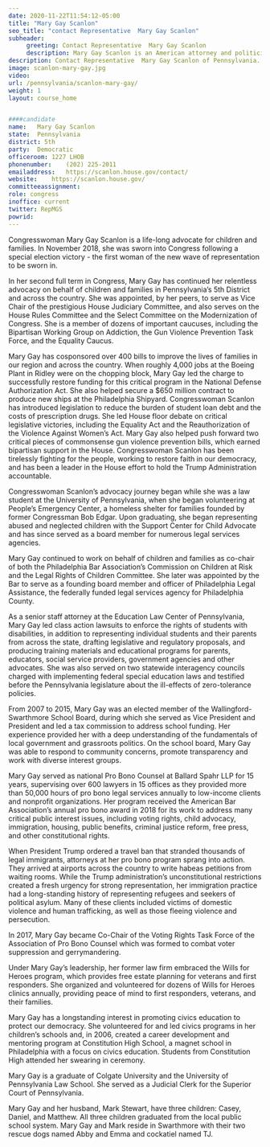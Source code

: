 ```yaml
---
date: 2020-11-22T11:54:12-05:00
title: "Mary Gay Scanlon"
seo_title: "contact Representative  Mary Gay Scanlon"
subheader:
     greeting: Contact Representative  Mary Gay Scanlon 
     description: Mary Gay Scanlon is an American attorney and politician. She is a member of the United States House of Representatives, representing Pennsylvania's 5th congressional district, since being sworn into office on January 3, 2019.
description: Contact Representative  Mary Gay Scanlon of Pennsylvania. Contact information for Mary Gay Scanlon includes email address, phone number, and mailing address.
image: scanlon-mary-gay.jpg
video: 
url: /pennsylvania/scanlon-mary-gay/
weight: 1
layout: course_home


####candidate
name:	Mary Gay Scanlon
state:	Pennsylvania
district: 5th
party:	Democratic
officeroom:	1227 LHOB
phonenumber:	(202) 225-2011
emailaddress:	https://scanlon.house.gov/contact/
website:	https://scanlon.house.gov/
committeeassignment: 
role: congress
inoffice: current
twitter: RepMGS
powrid: 
---
```


Congresswoman Mary Gay Scanlon is a life-long advocate for children and families. In November 2018, she was sworn into Congress following a special election victory - the first woman of the new wave of representation to be sworn in.

In her second full term in Congress, Mary Gay has continued her relentless advocacy on behalf of children and families in Pennsylvania’s 5th District and across the country. She was appointed, by her peers, to serve as Vice Chair of the prestigious House Judiciary Committee, and also serves on the House Rules Committee and the Select Committee on the Modernization of Congress. She is a member of dozens of important caucuses, including the Bipartisan Working Group on Addiction, the Gun Violence Prevention Task Force, and the Equality Caucus.

Mary Gay has cosponsored over 400 bills to improve the lives of families in our region and across the country. When roughly 4,000 jobs at the Boeing Plant in Ridley were on the chopping block, Mary Gay led the charge to successfully restore funding for this critical program in the National Defense Authorization Act. She also helped secure a $650 million contract to produce new ships at the Philadelphia Shipyard.   Congresswoman Scanlon has introduced legislation to reduce the burden of student loan debt and the costs of prescription drugs. She led House floor debate on critical legislative victories, including the Equality Act and the Reauthorization of the Violence Against Women’s Act. Mary Gay also helped push forward two critical pieces of commonsense gun violence prevention bills, which earned bipartisan support in the House. Congresswoman Scanlon has been tirelessly fighting for the people, working to restore faith in our democracy, and has been a leader in the House effort to hold the Trump Administration accountable.

Congresswoman Scanlon’s advocacy journey began while she was a law student at the University of  Pennsylvania, when she began volunteering at People’s Emergency Center, a homeless shelter for families founded by former Congressman Bob Edgar. Upon graduating, she began representing abused and neglected children with the Support Center for Child Advocate and has since served as a board member for numerous legal services agencies.

 
Mary Gay continued to work on behalf of children and families as co-chair of both the Philadelphia Bar Association’s Commission on Children at Risk and the Legal Rights of Children Committee. She later was appointed by the Bar to serve as a founding board member and officer of Philadelphia Legal Assistance, the federally funded legal services agency for Philadelphia County.

As a senior staff attorney at the Education Law Center of Pennsylvania, Mary Gay led class action lawsuits to enforce the rights of students with disabilities, in addition to representing individual students and their parents from across the state, drafting legislative and regulatory proposals, and producing  training materials and educational programs for parents, educators, social service providers, government agencies and other advocates. She was also served on two statewide interagency councils charged with implementing federal special education laws and testified before the Pennsylvania legislature about the ill-effects of zero-tolerance policies.

From 2007 to 2015, Mary Gay was an elected member of the Wallingford-Swarthmore School Board, during which she served as Vice President and President and led a tax commission to address school funding. Her experience provided her with a deep understanding of the fundamentals of local government and grassroots politics. On the school board, Mary Gay was able to respond to community concerns, promote transparency and work with diverse interest groups.
 
Mary Gay served as national Pro Bono Counsel at Ballard Spahr LLP for 15 years, supervising over 600 lawyers in 15 offices as they provided more than 50,000 hours of pro bono legal services annually to low-income clients and nonprofit organizations.  Her program received the American Bar Association’s annual pro bono award in 2018 for its work to address many critical public interest issues, including voting rights, child advocacy, immigration, housing, public benefits, criminal justice reform, free press, and other constitutional rights.
 
When President Trump ordered a travel ban that stranded thousands of legal immigrants, attorneys at her pro bono program sprang into action. They arrived at airports across the country to write habeas petitions from waiting rooms. While the Trump administration’s unconstitutional restrictions created a fresh urgency for strong representation, her immigration  practice had a long-standing history of representing refugees and seekers of political asylum. Many of these clients included victims of domestic violence and human trafficking, as well as those fleeing violence and persecution.
 
In 2017, Mary Gay became Co-Chair of the Voting Rights Task Force of the Association of Pro Bono Counsel which was formed to combat voter suppression and gerrymandering.
 
Under Mary Gay’s leadership, her former law firm embraced the Wills for Heroes program, which provides free estate planning for veterans and first responders. She organized and volunteered for dozens of Wills for Heroes clinics annually, providing peace of mind to first responders, veterans, and their families.
 
Mary Gay has a longstanding interest in promoting civics education to protect our democracy.  She volunteered for and led civics programs in her children’s schools and, in 2006, created a career development and mentoring program at Constitution High School, a magnet school in Philadelphia with a focus on civics education.  Students from Constitution High attended her swearing in ceremony. 
 
Mary Gay is a graduate of Colgate University and the University of Pennsylvania Law School.  She served as a Judicial Clerk for the Superior Court of Pennsylvania.
 
Mary Gay and her husband, Mark Stewart, have three children: Casey, Daniel, and Matthew. All three children graduated from the local public school system. Mary Gay and Mark reside in Swarthmore with their two rescue dogs named Abby and Emma and cockatiel named TJ.

